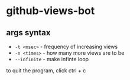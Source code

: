 # github-views-bot

## args syntax

* `-t <msec>` - frequency of increasing views
* `-n <times>` - how many more views are to be
* `--infinite` - make infinte loop

to quit the program, click ctrl + c